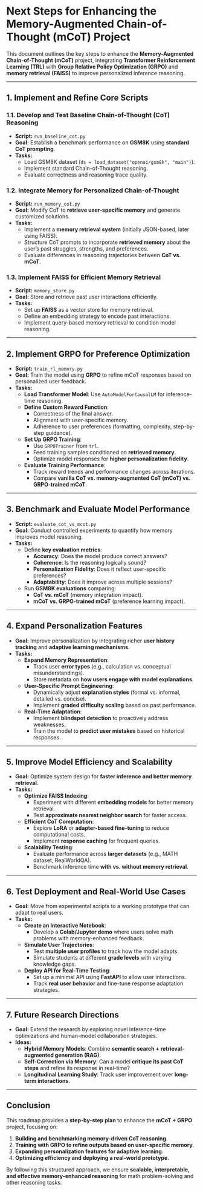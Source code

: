 # Next Steps for Enhancing the Memory-Augmented Chain-of-Thought (mCoT) Project

This document outlines the key steps to enhance the **Memory-Augmented Chain-of-Thought (mCoT)** project, integrating **Transformer Reinforcement Learning (TRL)** with **Group Relative Policy Optimization (GRPO)** and **memory retrieval (FAISS)** to improve personalized inference reasoning.

---

## **1. Implement and Refine Core Scripts**

### **1.1. Develop and Test Baseline Chain-of-Thought (CoT) Reasoning**
- **Script:** `run_baseline_cot.py`
- **Goal:** Establish a benchmark performance on **GSM8K** using **standard CoT prompting**.
- **Tasks:**
  - Load GSM8K dataset (`ds = load_dataset("openai/gsm8k", "main")`).
  - Implement standard Chain-of-Thought reasoning.
  - Evaluate correctness and reasoning trace quality.

### **1.2. Integrate Memory for Personalized Chain-of-Thought**
- **Script:** `run_memory_cot.py`
- **Goal:** Modify CoT to **retrieve user-specific memory** and generate customized solutions.
- **Tasks:**
  - Implement a **memory retrieval system** (initially JSON-based, later using FAISS).
  - Structure CoT prompts to incorporate **retrieved memory** about the user’s past struggles, strengths, and preferences.
  - Evaluate differences in reasoning trajectories between **CoT vs. mCoT**.

### **1.3. Implement FAISS for Efficient Memory Retrieval**
- **Script:** `memory_store.py`
- **Goal:** Store and retrieve past user interactions efficiently.
- **Tasks:**
  - Set up **FAISS** as a vector store for memory retrieval.
  - Define an embedding strategy to encode past interactions.
  - Implement query-based memory retrieval to condition model reasoning.

---

## **2. Implement GRPO for Preference Optimization**
- **Script:** `train_rl_memory.py`
- **Goal:** Train the model using **GRPO** to refine mCoT responses based on personalized user feedback.
- **Tasks:**
  - **Load Transformer Model**: Use `AutoModelForCausalLM` for inference-time reasoning.
  - **Define Custom Reward Function**:
    - Correctness of the final answer.
    - Alignment with user-specific memory.
    - Adherence to user preferences (formatting, complexity, step-by-step guidance).
  - **Set Up GRPO Training**:
    - Use `GRPOTrainer` from `trl`.
    - Feed training samples conditioned on **retrieved memory**.
    - Optimize model responses for **higher personalization fidelity**.
  - **Evaluate Training Performance**:
    - Track reward trends and performance changes across iterations.
    - Compare **vanilla CoT vs. memory-augmented CoT (mCoT) vs. GRPO-trained mCoT**.

---

## **3. Benchmark and Evaluate Model Performance**
- **Script:** `evaluate_cot_vs_mcot.py`
- **Goal:** Conduct controlled experiments to quantify how memory improves model reasoning.
- **Tasks:**
  - Define **key evaluation metrics**:
    - **Accuracy**: Does the model produce correct answers?
    - **Coherence**: Is the reasoning logically sound?
    - **Personalization Fidelity**: Does it reflect user-specific preferences?
    - **Adaptability**: Does it improve across multiple sessions?
  - Run **GSM8K evaluations** comparing:
    - **CoT vs. mCoT** (memory integration impact).
    - **mCoT vs. GRPO-trained mCoT** (preference learning impact).

---

## **4. Expand Personalization Features**
- **Goal:** Improve personalization by integrating richer **user history tracking** and **adaptive learning mechanisms**.
- **Tasks:**
  - **Expand Memory Representation**:
    - Track user **error types** (e.g., calculation vs. conceptual misunderstandings).
    - Store metadata on **how users engage with model explanations**.
  - **User-Specific Prompt Engineering**:
    - Dynamically adjust **explanation styles** (formal vs. informal, detailed vs. concise).
    - Implement **graded difficulty scaling** based on past performance.
  - **Real-Time Adaptation**:
    - Implement **blindspot detection** to proactively address weaknesses.
    - Train the model to **predict user mistakes** based on historical responses.

---

## **5. Improve Model Efficiency and Scalability**
- **Goal:** Optimize system design for **faster inference and better memory retrieval**.
- **Tasks:**
  - **Optimize FAISS Indexing**:
    - Experiment with different **embedding models** for better memory retrieval.
    - Test **approximate nearest neighbor search** for faster access.
  - **Efficient CoT Computation**:
    - Explore **LoRA** or **adapter-based fine-tuning** to reduce computational costs.
    - Implement **response caching** for frequent queries.
  - **Scalability Testing**:
    - Evaluate performance across **larger datasets** (e.g., MATH dataset, RealWorldQA).
    - Benchmark inference time **with vs. without memory retrieval**.

---

## **6. Test Deployment and Real-World Use Cases**
- **Goal:** Move from experimental scripts to a working prototype that can adapt to real users.
- **Tasks:**
  - **Create an Interactive Notebook**:
    - Develop a **Colab/Jupyter demo** where users solve math problems with memory-enhanced feedback.
  - **Simulate User Trajectories**:
    - Test **multiple user profiles** to track how the model adapts.
    - Simulate students at different **grade levels** with varying knowledge gaps.
  - **Deploy API for Real-Time Testing**:
    - Set up a minimal API using **FastAPI** to allow user interactions.
    - Track **real user behavior** and fine-tune response adaptation strategies.

---

## **7. Future Research Directions**
- **Goal:** Extend the research by exploring novel inference-time optimizations and human-model collaboration strategies.
- **Ideas:**
  - **Hybrid Memory Models**: Combine **semantic search + retrieval-augmented generation (RAG)**.
  - **Self-Correction via Memory**: Can a model **critique its past CoT steps** and refine its response in real-time?
  - **Longitudinal Learning Study**: Track user improvement over **long-term interactions**.

---

## **Conclusion**
This roadmap provides a **step-by-step plan** to enhance the **mCoT + GRPO** project, focusing on:
1. **Building and benchmarking memory-driven CoT reasoning**.
2. **Training with GRPO to refine outputs based on user-specific memory**.
3. **Expanding personalization features for adaptive learning**.
4. **Optimizing efficiency and deploying a real-world prototype**.

By following this structured approach, we ensure **scalable, interpretable, and effective memory-enhanced reasoning** for math problem-solving and other reasoning tasks.
